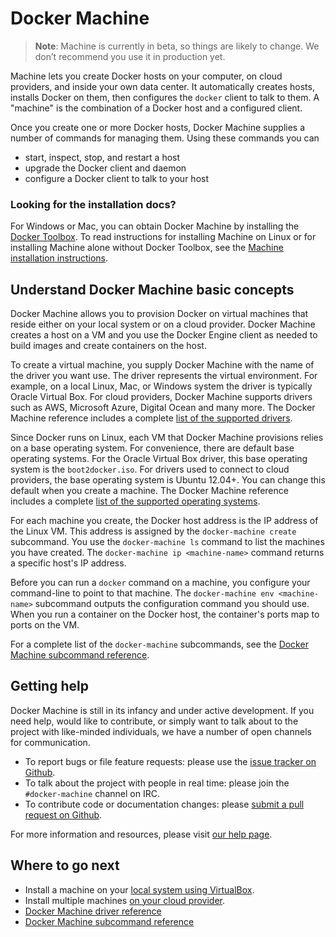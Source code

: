 <!--
{
"name" : "machine",
"version" : "0.1",
"title" : "Overview of Docker Machine",
"description" : "Introduction and Overview of Machine.",
"freshnessDate" : 2015-10-20,
"homepage" : "https://docs.docker.com/machine/",
"canonicalSource" : "https://docs.docker.com/machine/",
"license" : "Apache 2.0"
}
-->

<!-- @section -->

# Docker Machine

>**Note**: Machine is currently in beta, so things are likely to change. We don’t recommend you use it in production yet.

Machine lets you create Docker hosts on your computer, on cloud providers, and
inside your own data center. It automatically creates hosts, installs Docker on
them, then configures the `docker` client to talk to them. A "machine" is the
combination of a Docker host and a configured client.

Once you create one or more Docker hosts, Docker Machine supplies a number of
commands for managing them. Using these commands you can

 - start, inspect, stop, and restart a host
 - upgrade the Docker client and daemon
 - configure a Docker client to talk to your host

### Looking for the installation docs?

For Windows or Mac, you can obtain Docker Machine by installing the [Docker
Toolbox](https://www.docker.com/toolbox ). To read instructions for installing
Machine on Linux or for installing Machine alone without Docker Toolbox, see the
[Machine installation instructions](https://docs.docker.com/machine/install-machine).


<!-- @section -->

## Understand Docker Machine basic concepts

Docker Machine allows you to provision Docker on virtual machines that reside either on your local system or on a cloud provider. Docker Machine creates a host on a VM and you use the Docker Engine client as needed to build images and create containers on the host.

To create a virtual machine, you supply Docker Machine with the name of the driver you want use. The driver represents the virtual environment. For example, on a local Linux, Mac, or Windows system the driver is typically Oracle Virtual Box. For cloud providers, Docker Machine supports drivers such as AWS, Microsoft Azure, Digital Ocean and many more. The Docker Machine reference includes a complete [list of the supported drivers](https://docs.docker.com/machine/drivers).

Since Docker runs on Linux, each VM that Docker Machine provisions relies on a base operating system. For convenience, there are default base operating systems. For the Oracle Virtual Box driver, this base operating system is the `boot2docker.iso`. For drivers used to connect to cloud providers, the base operating system is Ubuntu 12.04+. You can change this default when you create a machine. The Docker Machine reference includes a complete [list of the supported operating systems](https://docs.docker.com/machine/drivers/os-base).

For each machine you create, the Docker host address is the IP address of the
Linux VM. This address is assigned by the `docker-machine create` subcommand.
You use the `docker-machine ls` command to list the machines you have created.
The `docker-machine ip <machine-name>` command returns a specific host's IP address.

Before you can run a `docker` command on a machine, you configure your
command-line to point to that machine. The `docker-machine env <machine-name>`
subcommand outputs the configuration command you should use. When you run a
container on the Docker host, the container's ports map to ports on the VM.

For a complete list of the `docker-machine` subcommands, see the [Docker Machine subcommand reference](https://docs.docker.com/machine/reference).


<!-- @section -->

## Getting help

Docker Machine is still in its infancy and under active development. If you need
help, would like to contribute, or simply want to talk about to the project with
like-minded individuals, we have a number of open channels for communication.

- To report bugs or file feature requests: please use the [issue tracker on
  Github](https://github.com/docker/machine/issues).
- To talk about the project with people in real time: please join the
  `#docker-machine` channel on IRC.
- To contribute code or documentation changes: please [submit a pull request on
  Github](https://github.com/docker/machine/pulls).

For more information and resources, please visit
[our help page](https://docs.docker.com/project/get-help/).


<!-- @section -->

## Where to go next

* Install a machine on your [local system using VirtualBox](https://docs.docker.com/machine/get-started).
* Install multiple machines [on your cloud provider](https://docs.docker.com/machine/get-started-cloud).
* [Docker Machine driver reference](https://docs.docker.com/machine/drivers)
* [Docker Machine subcommand reference](https://docs.docker.com/machine/reference)
